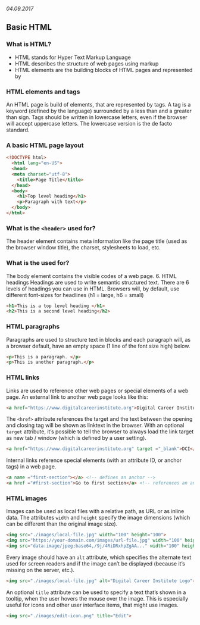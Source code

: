 *04.09.2017*

## Basic HTML

### What is HTML?
- HTML stands for Hyper Text Markup Language
- HTML describes the structure of web pages using markup
- HTML elements are the building blocks of HTML pages and represented by <tags>

### HTML elements and tags
An HTML page is build of elements, that are represented by tags. A tag is a keyword (defined by the
language) surrounded by a less than and a greater than sign.
Tags should be written in lowercase letters, even if the browser will accept uppercase letters. The lowercase
version is the de facto standard.
### A basic HTML page layout
```html
<!DOCTYPE html>
  <html lang="en-US">
  <head>
  <meta charset="utf-8">
    <title>Page Title</title>
  </head>
  <body>
    <h1>Top level heading</h1>
    <p>Paragraph with text</p>
  </body>
</html>
```
### What is the `<header>` used for?
The header element contains meta information like the page title (used as the browser window title), the
charset, stylesheets to load, etc.
### What is the <body> used for?
The body element contains the visible codes of a web page. 6. HTML headings
Headings are used to write semantic structured text. There are 6 levels of headings you can use in HTML. Browsers will, by default, use different font-sizes for headlines (h1 = large, h6 = small)

```html
<h1>This is a top level heading </h1>
<h2>This is a second level heading</h2>
```

### HTML paragraphs
Paragraphs are used to structure text in blocks and each paragraph will, as a browser default, have an empty space (1 line of the font size high) below.
```html
<p>This is a paragraph. </p>
<p>This is another paragraph.</p>
```
### HTML links
Links are used to reference other web pages or special elements of a web page.
An external link to another web page looks like this:
```html
<a href="https://www.digitalcareerinstitute.org">Digital Career Institute</a>
```
The `<href>` attribute references the target and the text between the opening and closing tag will be shown as linktext in the browser. With an optional `target` attribute, it’s possible to tell the browser to always load the link target as new tab / window (which is defined by a user setting).
```html
<a href="https://www.digitalcareerinstitute.org" target ="_blank">DCI</a>
```
Internal links reference special elements (with an attribute ID, or anchor tags) in a web page.
```html
<a name ="first-section"></a> <!-- defines an anchor -->
<a href ="#first-section">Go to first section</a> <!-- references an anchor -->
```

### HTML images
Images can be used as local files with a relative path, as URL or as inline data.
The attributes `width` and `height` specify the image dimensions (which can be different than the original image size).
```html
<img src="./images/local-file.jpg" width="100" height="100">
<img src="https://your-domain.com/images/url-file.jpg" width="100" height="100">
<img src="data:image/jpeg;base64,/9j/4RiDRxhpZgAA..." width="100" height="100">
```
Every image should have an `alt` attribute, which specifies the alternate text used for screen readers and if the image can’t be displayed (because it’s missing on the server, etc.).

```html
<img src="./images/local-file.jpg" alt="Digital Career Institute Logo">
```
An optional `title` attribute can be used to specify a text that’s shown in a tooltip, when the user hovers the mouse over the image. This is especially useful for icons and other user interface items, that might use images.
```html
<img src="./images/edit-icon.png" title="Edit">
```
